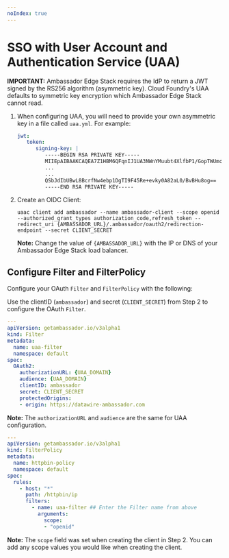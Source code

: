 ```yaml
---
noIndex: true
---
```


# SSO with User Account and Authentication Service (UAA)

**IMPORTANT:** Ambassador Edge Stack requires the IdP to return a JWT signed by the RS256 algorithm (asymmetric key). Cloud Foundry's UAA defaults to symmetric key encryption which Ambassador Edge Stack cannot read.

1.  When configuring UAA, you will need to provide your own asymmetric key in a file called `uaa.yml`. For example:

    ```yaml
    jwt:
       token:
          signing-key: |
             -----BEGIN RSA PRIVATE KEY-----
             MIIEpAIBAAKCAQEA7Z1HBM6QFqnIJ1UA3NWnYMuubt4XlfbP1/GopTWUmchKataM
             ...
             ...
             QSbJdIbUBwL8BcrfNw4ebp1DgTI9F45Re+evky0A82aL0/BvBHu8og==
             -----END RSA PRIVATE KEY-----
    ```
2.  Create an OIDC Client:

    ```
    uaac client add ambassador --name ambassador-client --scope openid --authorized_grant_types authorization_code,refresh_token --redirect_uri {AMBASSADOR_URL}/.ambassador/oauth2/redirection-endpoint --secret CLIENT_SECRET
    ```

    **Note:** Change the value of `{AMBASSADOR_URL}` with the IP or DNS of your Ambassador Edge Stack load balancer.

## Configure Filter and FilterPolicy

Configure your OAuth `Filter` and `FilterPolicy` with the following:

Use the clientID (`ambassador`) and secret (`CLIENT_SECRET`) from Step 2 to configure the OAuth `Filter`.

```yaml
---
apiVersion: getambassador.io/v3alpha1
kind: Filter
metadata:
  name: uaa-filter
  namespace: default
spec:
  OAuth2:
    authorizationURL: {UAA_DOMAIN}
    audience: {UAA_DOMAIN}
    clientID: ambassador
    secret: CLIENT_SECRET
    protectedOrigins:
    - origin: https://datawire-ambassador.com
```

**Note:** The `authorizationURL` and `audience` are the same for UAA configuration.

```yaml
---
apiVersion: getambassador.io/v3alpha1
kind: FilterPolicy
metadata:
  name: httpbin-policy
  namespace: default
spec:
  rules:
    - host: "*"
      path: /httpbin/ip
      filters:
        - name: uaa-filter ## Enter the Filter name from above
          arguments:
            scope:
            - "openid"
```

**Note:** The `scope` field was set when creating the client in Step 2. You can add any scope values you would like when creating the client.
